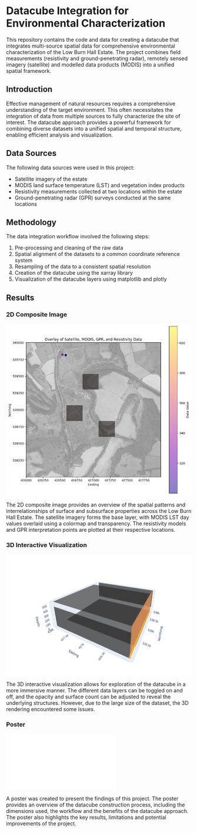 # Datacube Integration for Environmental Characterization

This repository contains the code and data for creating a datacube that integrates multi-source spatial data for comprehensive environmental characterization of the Low Burn Hall Estate. The project combines field measurements (resistivity and ground-penetrating radar), remotely sensed imagery (satellite) and modelled data products (MODIS) into a unified spatial framework.

## Introduction

Effective management of natural resources requires a comprehensive understanding of the target environment. This often necessitates the integration of data from multiple sources to fully characterize the site of interest. The datacube approach provides a powerful framework for combining diverse datasets into a unified spatial and temporal structure, enabling efficient analysis and visualization.

## Data Sources

The following data sources were used in this project:

- Satellite imagery of the estate
- MODIS land surface temperature (LST) and vegetation index products
- Resistivity measurements collected at two locations within the estate
- Ground-penetrating radar (GPR) surveys conducted at the same locations

## Methodology

The data integration workflow involved the following steps:

1. Pre-processing and cleaning of the raw data
2. Spatial alignment of the datasets to a common coordinate reference system
3. Resampling of the data to a consistent spatial resolution
4. Creation of the datacube using the xarray library
5. Visualization of the datacube layers using matplotlib and plotly

## Results

### 2D Composite Image

![2D Composite Image](Report/datacube_composite.png)

The 2D composite image provides an overview of the spatial patterns and interrelationships of surface and subsurface properties across the Low Burn Hall Estate. The satellite imagery forms the base layer, with MODIS LST day values overlaid using a colormap and transparency. The resistivity models and GPR interpretation points are plotted at their respective locations.

### 3D Interactive Visualization

![3D Interactive Visualization](Report/faulty_3d.png)

The 3D interactive visualization allows for exploration of the datacube in a more immersive manner. The different data layers can be toggled on and off, and the opacity and surface count can be adjusted to reveal the underlying structures. However, due to the large size of the dataset, the 3D rendering encountered some issues.

### Poster

![Poster Presentation](./Poster.pdf)

A poster was created to present the findings of this project. The poster provides an overview of the datacube construction process, including the dimensions used, the workflow and the benefits of the datacube approach. The poster also highlights the key results, limitations and potential improvements of the project.